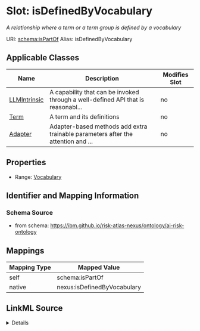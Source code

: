

# Slot: isDefinedByVocabulary


_A relationship where a term or a term group is defined by a vocabulary_





URI: [schema:isPartOf](http://schema.org/isPartOf)
Alias: isDefinedByVocabulary

<!-- no inheritance hierarchy -->





## Applicable Classes

| Name | Description | Modifies Slot |
| --- | --- | --- |
| [LLMIntrinsic](LLMIntrinsic.md) | A capability that can be invoked through a well-defined API that is reasonabl... |  no  |
| [Term](Term.md) | A term and its definitions |  no  |
| [Adapter](Adapter.md) | Adapter-based methods add extra trainable parameters after the attention and ... |  no  |







## Properties

* Range: [Vocabulary](Vocabulary.md)





## Identifier and Mapping Information







### Schema Source


* from schema: https://ibm.github.io/risk-atlas-nexus/ontology/ai-risk-ontology




## Mappings

| Mapping Type | Mapped Value |
| ---  | ---  |
| self | schema:isPartOf |
| native | nexus:isDefinedByVocabulary |




## LinkML Source

<details>
```yaml
name: isDefinedByVocabulary
description: A relationship where a term or a term group is defined by a vocabulary
from_schema: https://ibm.github.io/risk-atlas-nexus/ontology/ai-risk-ontology
rank: 1000
slot_uri: schema:isPartOf
alias: isDefinedByVocabulary
domain_of:
- Term
- Adapter
- LLMIntrinsic
range: Vocabulary

```
</details>
